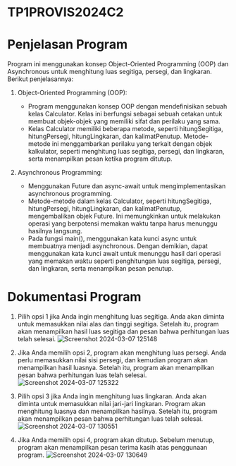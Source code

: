 # TP1PROVIS2024C2

# Penjelasan Program
Program ini menggunakan konsep Object-Oriented Programming (OOP) dan Asynchronous untuk menghitung luas segitiga, persegi, dan lingkaran. Berikut penjelasannya:
1. Object-Oriented Programming (OOP):
   - Program menggunakan konsep OOP dengan mendefinisikan sebuah kelas Calculator. Kelas ini berfungsi sebagai sebuah cetakan untuk membuat objek-objek yang memiliki sifat dan perilaku yang sama.
   - Kelas Calculator memiliki beberapa metode, seperti hitungSegitiga, hitungPersegi, hitungLingkaran, dan kalimatPenutup. Metode-metode ini menggambarkan perilaku yang terkait dengan objek kalkulator, seperti menghitung luas segitiga, persegi, dan lingkaran, serta menampilkan pesan ketika program ditutup.

2. Asynchronous Programming:
   - Menggunakan Future dan async-await untuk mengimplementasikan asynchronous programming.
   - Metode-metode dalam kelas Calculator, seperti hitungSegitiga, hitungPersegi, hitungLingkaran, dan kalimatPenutup, mengembalikan objek Future. Ini memungkinkan untuk melakukan operasi yang berpotensi memakan waktu tanpa harus menunggu hasilnya langsung.
   - Pada fungsi main(), menggunakan kata kunci async untuk membuatnya menjadi asynchronous. Dengan demikian, dapat menggunakan kata kunci await untuk menunggu hasil dari operasi yang memakan waktu seperti penghitungan luas segitiga, persegi, dan lingkaran, serta menampilkan pesan penutup.

# Dokumentasi Program
1. Pilih opsi 1 jika Anda ingin menghitung luas segitiga. Anda akan diminta untuk memasukkan nilai alas dan tinggi segitiga. Setelah itu, program akan menampilkan hasil luas segitiga dan pesan bahwa perhitungan luas telah selesai.
![Screenshot 2024-03-07 125148](https://github.com/daffahag123/TP1PROVIS2024C2/assets/135239333/7cb1f3aa-e0d6-418a-8310-15eb03952c33)

2. Jika Anda memilih opsi 2, program akan menghitung luas persegi. Anda perlu memasukkan nilai sisi persegi, dan kemudian program akan menampilkan hasil luasnya. Setelah itu, program akan menampilkan pesan bahwa perhitungan luas telah selesai.
![Screenshot 2024-03-07 125322](https://github.com/daffahag123/TP1PROVIS2024C2/assets/135239333/3a003664-e39e-4e3d-ad8b-b199bbb84088)

3. Pilih opsi 3 jika Anda ingin menghitung luas lingkaran. Anda akan diminta untuk memasukkan nilai jari-jari lingkaran. Program akan menghitung luasnya dan menampilkan hasilnya. Setelah itu, program akan menampilkan pesan bahwa perhitungan luas telah selesai.
![Screenshot 2024-03-07 130551](https://github.com/daffahag123/TP1PROVIS2024C2/assets/135239333/6caf1ed8-71f0-4af3-88a3-c46db321659b)

4. Jika Anda memilih opsi 4, program akan ditutup. Sebelum menutup, program akan menampilkan pesan terima kasih atas penggunaan program.
![Screenshot 2024-03-07 130649](https://github.com/daffahag123/TP1PROVIS2024C2/assets/135239333/9537d302-22cb-4ac0-89e7-41289069696c)


